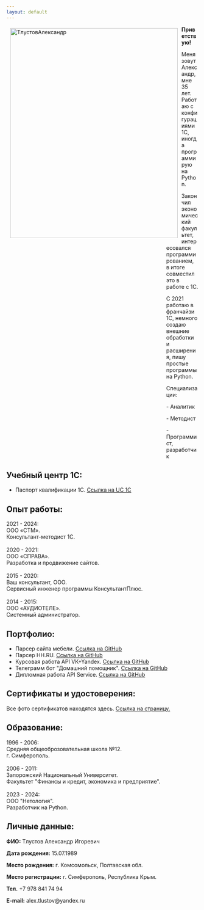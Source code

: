 ```yaml
---
layout: default
---
```


<a href="https://ibb.co/6gnKTpT"><img src="https://i.ibb.co/BqzhQ7Q/2024-08-22-114658.png" alt="ТлустовАлександр" border="0" width="440" height="550" align="left" vspace="5" hspace="10"/></a>
<p style="margin-left: 420px; font-weight: bold;">Приветствую!</p>
<p style="margin-left: 420px;">Меня зовут Александр, мне 35 лет. Работаю с конфигурациями 1С, иногда программирую на Python.</p>
<p style="margin-left: 420px;">Закончил экономический факультет, интересовался программированием, в итоге совместил это в работе с 1C.</p>
<p style="margin-left: 420px;">С 2021 работаю в франчайзи 1С, немного создаю внешние обработки и расширения, пишу простые программы на Python.</p>
<p style="margin-left: 420px;">Специализации:</p>
<p style="margin-left: 420px;"> - Аналитик</p>    
<p style="margin-left: 420px;"> - Методист</p>  
<p style="margin-left: 420px;"> - Программист, разработчик</p>

## Учебный центр 1С:
- Паспорт квалификации 1С. [Ссылка на UC 1C](https://uc1.1c.ru/account/summary/?token=21e412357984a21b2429d9bcced31c1f)

## Опыт работы:
<dt>2021 - 2024:</dt>  
<dt>ООО «СТМ».</dt>
<dt>Консультант-методист 1С.</dt>
<br>
<dt>2020 - 2021:</dt>  
<dt>ООО «СПРАВА».</dt>
<dt>Разработка и продвижение сайтов.</dt>
<br>
<dt>2015 - 2020:</dt>  
<dt>Ваш консультант, ООО.</dt>
<dt>Сервисный инженер программы КонсультантПлюс.</dt>
<br>
<dt>2014 - 2015:</dt>  
<dt>ООО «АУДИОТЕЛЕ».</dt>
<dt>Системный администратор.</dt>

## Портфолио:
- Парсер сайта мебели. [Ссылка на GitHub](https://github.com/AlexTlustov/parser_stelmeb.com)
- Парсер HH.RU. [Ссылка на GitHub](https://github.com/AlexTlustov/web_parcing)
- Курсовая работа API VK+Yandex. [Ссылка на GitHub](https://github.com/AlexTlustov/kursabaya_rabota)
- Телеграмм бот "Домашний помощник". [Ссылка на GitHub](https://github.com/AlexTlustov/hh_bot)
- Дипломная работа API Service. [Ссылка на GitHub](https://github.com/AlexTlustov/neto_final_diplom)

## Сертификаты и удостоверения:

Все фото сертификатов находятся здесь. [Ссылка на страницу.](./another-page.html)

## Образование:
<dt>1996 - 2006:</dt>  
<dt>Средняя общеоброзовательная школа №12.</dt> 
<dt>г. Симферополь.</dt> 
<br>
<dt>2006 - 2011:</dt>    
<dt>Запорожский Национальный Университет.</dt>
<dt>Факультет "Финансы и кредит, экономика и предприятие".</dt>
<br>
<dt>2023 - 2024:</dt>    
<dt>ООО "Нетология".</dt>
<dt>Разработчик на Python.</dt>

## Личные данные:
<p style="font-weight: bold;">ФИО:<span style="font-weight: normal;"> Тлустов Александр Игоревич</span></p> 
<p style="font-weight: bold;">Дата рождения:<span style="font-weight: normal;"> 15.07.1989</span></p> 
<p style="font-weight: bold;">Место рождения:<span style="font-weight: normal;"> г. Комсомольск, Полтавская обл.</span></p> 
<p style="font-weight: bold;">Место регистрации:<span style="font-weight: normal;"> г. Симферополь, Республика Крым.</span></p> 
<p style="font-weight: bold;">Тел.<span style="font-weight: normal;"> +7 978 841 74 94 </span></p> 
<p style="font-weight: bold;">E-mail:<span style="font-weight: normal;"> alex.tlustov@yandex.ru</span></p>
